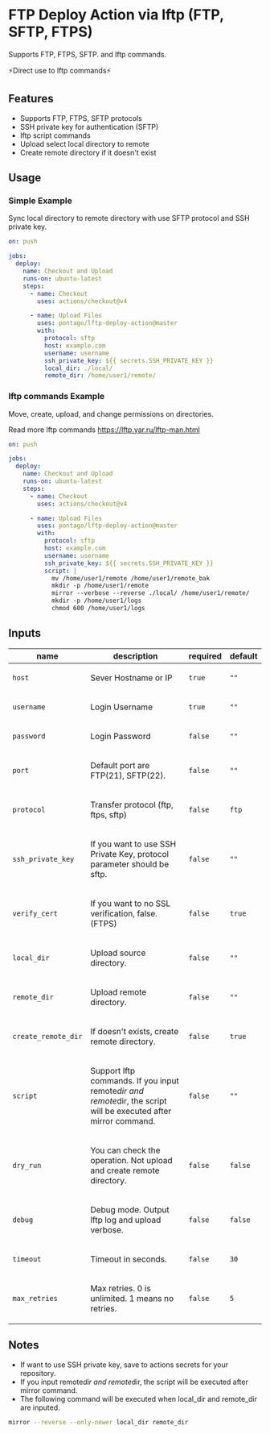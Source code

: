 # FTP Deploy Action via lftp (FTP, SFTP, FTPS)

<!-- action-docs-description source="action.yml" -->

Supports FTP, FTPS, SFTP. and lftp commands.

<!-- action-docs-description source="action.yml" -->

⚡️Direct use to lftp commands⚡️

## Features

- Supports FTP, FTPS, SFTP protocols
- SSH private key for authentication (SFTP)
- lftp script commands
- Upload select local directory to remote
- Create remote directory if it doesn't exist

## Usage

### Simple Example

Sync local directory to remote directory with use SFTP protocol and SSH private key.

```yaml
on: push

jobs:
  deploy:
    name: Checkout and Upload
    runs-on: ubuntu-latest
    steps:
      - name: Checkout
        uses: actions/checkout@v4

      - name: Upload Files
        uses: pontago/lftp-deploy-action@master
        with:
          protocol: sftp
          host: example.com
          username: username
          ssh_private_key: ${{ secrets.SSH_PRIVATE_KEY }}
          local_dir: ./local/
          remote_dir: /home/user1/remote/
```

### lftp commands Example

Move, create, upload, and change permissions on directories.

Read more lftp commands https://lftp.yar.ru/lftp-man.html

```yaml
on: push

jobs:
  deploy:
    name: Checkout and Upload
    runs-on: ubuntu-latest
    steps:
      - name: Checkout
        uses: actions/checkout@v4

      - name: Upload Files
        uses: pontago/lftp-deploy-action@master
        with:
          protocol: sftp
          host: example.com
          username: username
          ssh_private_key: ${{ secrets.SSH_PRIVATE_KEY }}
          script: |
            mv /home/user1/remote /home/user1/remote_bak
            mkdir -p /home/user1/remote
            mirror --verbose --reverse ./local/ /home/user1/remote/
            mkdir -p /home/user1/logs
            chmod 600 /home/user1/logs
```

<!-- action-docs-inputs source="action.yml" -->

## Inputs

| name                | description                                                                                                                    | required | default |
| ------------------- | ------------------------------------------------------------------------------------------------------------------------------ | -------- | ------- |
| `host`              | <p>Sever Hostname or IP</p>                                                                                                    | `true`   | `""`    |
| `username`          | <p>Login Username</p>                                                                                                          | `true`   | `""`    |
| `password`          | <p>Login Password</p>                                                                                                          | `false`  | `""`    |
| `port`              | <p>Default port are FTP(21), SFTP(22).</p>                                                                                     | `false`  | `""`    |
| `protocol`          | <p>Transfer protocol (ftp, ftps, sftp)</p>                                                                                     | `false`  | `ftp`   |
| `ssh_private_key`   | <p>If you want to use SSH Private Key, protocol parameter should be sftp.</p>                                                  | `false`  | `""`    |
| `verify_cert`       | <p>If you want to no SSL verification, false. (FTPS)</p>                                                                       | `false`  | `true`  |
| `local_dir`         | <p>Upload source directory.</p>                                                                                                | `false`  | `""`    |
| `remote_dir`        | <p>Upload remote directory.</p>                                                                                                | `false`  | `""`    |
| `create_remote_dir` | <p>If doesn't exists, create remote directory.</p>                                                                             | `false`  | `true`  |
| `script`            | <p>Support lftp commands. If you input remote<em>dir and remote</em>dir, the script will be executed after mirror command.</p> | `false`  | `""`    |
| `dry_run`           | <p>You can check the operation. Not upload and create remote directory.</p>                                                    | `false`  | `false` |
| `debug`             | <p>Debug mode. Output lftp log and upload verbose.</p>                                                                         | `false`  | `false` |
| `timeout`           | <p>Timeout in seconds.</p>                                                                                                     | `false`  | `30`    |
| `max_retries`       | <p>Max retries. 0 is unlimited. 1 means no retries.</p>                                                                        | `false`  | `5`     |

<!-- action-docs-inputs source="action.yml" -->

## Notes

- If want to use SSH private key, save to actions secrets for your repository.
- If you input remote<em>dir and remote</em>dir, the script will be executed after mirror command.
- The following command will be executed when local_dir and remote_dir are inputed.

```sh
mirror --reverse --only-newer local_dir remote_dir
```
